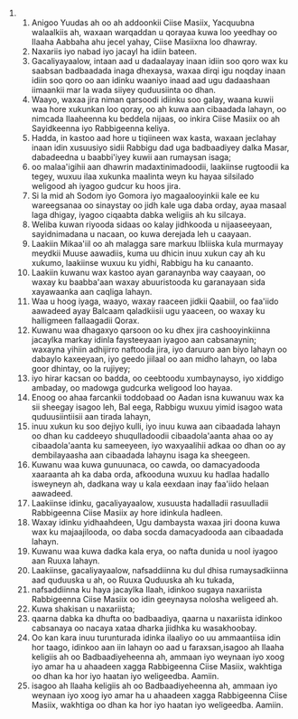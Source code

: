 <ol>
  <li>
    <ol>
      <li>Anigoo Yuudas ah oo ah addoonkii Ciise Masiix, Yacquubna walaalkiis ah, waxaan warqaddan u qorayaa kuwa loo yeedhay oo Ilaaha Aabbaha ahu jecel yahay, Ciise Masiixna loo dhawray.</li>
      <li>Naxariis iyo nabad iyo jacayl ha idiin bateen.</li>
      <li>Gacaliyayaalow, intaan aad u dadaalayay inaan idiin soo qoro wax ku saabsan badbaadada inaga dhexaysa, waxaa dirqi igu noqday inaan idiin soo qoro oo aan idinku waaniyo inaad aad ugu dadaashaan iimaankii mar la wada siiyey quduusiinta oo dhan.</li>
      <li>Waayo, waxaa jira niman qarsoodi idiinku soo galay, waana kuwii waa hore xukunkan loo qoray, oo ah kuwa aan cibaadada lahayn, oo nimcada Ilaaheenna ku beddela nijaas, oo inkira Ciise Masiix oo ah Sayidkeenna iyo Rabbigeenna keliya.</li>
      <li>Hadda, in kastoo aad hore u tiqiineen wax kasta, waxaan jeclahay inaan idin xusuusiyo sidii Rabbigu dad uga badbaadiyey dalka Masar, dabadeedna u baabbi'iyey kuwii aan rumaysan isaga;</li>
      <li>oo malaa'igihii aan dhawrin madaxtinimadoodii, laakiinse rugtoodii ka tegey, wuxuu ilaa xukunka maalinta weyn ku hayaa silsilado weligood ah iyagoo gudcur ku hoos jira.</li>
      <li>Si la mid ah Sodom iyo Gomora iyo magaalooyinkii kale ee ku wareegsanaa oo sinaystay oo jidh kale uga daba orday, ayaa masaal laga dhigay, iyagoo ciqaabta dabka weligiis ah ku silcaya.</li>
      <li>Weliba kuwan riyooda sidaas oo kalay jidhkooda u nijaaseeyaan, sayidnimadana u nacaan, oo kuwa derejada leh u caayaan.</li>
      <li>Laakiin Mikaa'iil oo ah malagga sare markuu Ibliiska kula murmayay meydkii Muuse aawadiis, kuma uu dhicin inuu xukun cay ah ku xukumo, laakiinse wuxuu ku yidhi, Rabbigu ha ku canaanto.</li>
      <li>Laakiin kuwanu wax kastoo ayan garanaynba way caayaan, oo waxay ku baabba'aan waxay abuuristooda ku garanayaan sida xayawaanka aan caqliga lahayn.</li>
      <li>Waa u hoog iyaga, waayo, waxay raaceen jidkii Qaabiil, oo faa'iido aawadeed ayay Balcaam qaladkiisii ugu yaaceen, oo waxay ku halligmeen fallaagadii Qorax.</li>
      <li>Kuwanu waa dhagaxyo qarsoon oo ku dhex jira cashooyinkiinna jacaylka markay idinla faysteeyaan iyagoo aan cabsanaynin; waxayna yihiin adhijirro naftooda jira, iyo daruuro aan biyo lahayn oo dabaylo kaxeeyaan, iyo geedo jiilaal oo aan midho lahayn, oo laba goor dhintay, oo la rujiyey;</li>
      <li>iyo hirar kacsan oo badda, oo ceebtoodu xumbaynayso, iyo xiddigo ambaday, oo madowga gudcurka weligood loo hayaa.</li>
      <li>Enoog oo ahaa farcankii toddobaad oo Aadan isna kuwanuu wax ka sii sheegay isagoo leh, Bal eega, Rabbigu wuxuu yimid isagoo wata quduusiintiisii aan tirada lahayn,</li>
      <li>inuu xukun ku soo dejiyo kulli, iyo inuu kuwa aan cibaadada lahayn oo dhan ku caddeeyo shuqulladoodii cibaadola'aanta ahaa oo ay cibaadola'aanta ku sameeyeen, iyo waxyaalihii adkaa oo dhan oo ay dembilayaasha aan cibaadada lahaynu isaga ka sheegeen.</li>
      <li>Kuwanu waa kuwa gunuunaca, oo cawda, oo damacyadooda xaaraanta ah ka daba orda, afkooduna wuxuu ku hadlaa hadallo isweyneyn ah, dadkana way u kala eexdaan inay faa'iido helaan aawadeed.</li>
      <li>Laakiinse idinku, gacaliyayaalow, xusuusta hadalladii rasuulladii Rabbigeenna Ciise Masiix ay hore idinkula hadleen.</li>
      <li>Waxay idinku yidhaahdeen, Ugu dambaysta waxaa jiri doona kuwa wax ku majaajilooda, oo daba socda damacyadooda aan cibaadada lahayn.</li>
      <li>Kuwanu waa kuwa dadka kala erya, oo nafta dunida u nool iyagoo aan Ruuxa lahayn.</li>
      <li>Laakiinse, gacaliyayaalow, nafsaddiinna ku dul dhisa rumaysadkiinna aad quduuska u ah, oo Ruuxa Quduuska ah ku tukada,</li>
      <li>nafsaddiinna ku haya jacaylka Ilaah, idinkoo sugaya naxariista Rabbigeenna Ciise Masiix oo idin geeynaysa nolosha weligeed ah.</li>
      <li>Kuwa shakisan u naxariista;</li>
      <li>qaarna dabka ka dhufta oo badbaadiya, qaarna u naxariista idinkoo cabsanaya oo nacaya xataa dharka jiidhka ku wasakhoobay.</li>
      <li>Oo kan kara inuu turunturada idinka ilaaliyo oo uu ammaantiisa idin hor taago, idinkoo aan iin lahayn oo aad u faraxsan,isagoo ah Ilaaha keligiis ah oo Badbaadiyeheenna ah, ammaan iyo weynaan iyo xoog iyo amar ha u ahaadeen xagga Rabbigeenna Ciise Masiix, wakhtiga oo dhan ka hor iyo haatan iyo weligeedba. Aamiin.</li>
      <li>isagoo ah Ilaaha keligiis ah oo Badbaadiyeheenna ah, ammaan iyo weynaan iyo xoog iyo amar ha u ahaadeen xagga Rabbigeenna Ciise Masiix, wakhtiga oo dhan ka hor iyo haatan iyo weligeedba. Aamiin.</li>
    </ol>
  </li>
</ol>
